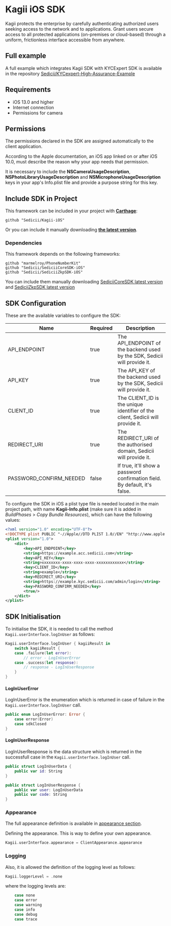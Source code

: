 
# Kagii iOS SDK

Kagii protects the enterprise by carefully authenticating authorized users seeking access to the network and to applications. Grant users secure access to all protected applications (on-premises or cloud-based) through a uniform, frictionless interface accessible from anywhere.

## Full example
A full example which integrates Kagii SDK with KYCExpert SDK is available in the repository
[Sedicii/KYCexpert-High-Assurance-Example](https://github.com/Sedicii/KYCexpert-High-Assurance-Example)

## Requirements

* iOS 13.0 and higher
* Internet connection
* Permissions for camera

## Permissions

The permissions declared in the SDK are assigned automatically to the client application.

According to the Apple documentation, an iOS app linked on or after iOS 10.0,
must describe the reason why your app needs that permission.

It is necessary to include the **NSCameraUsageDescription**, **NSPhotoLibraryUsageDescription**
and **NSMicrophoneUsageDescription** keys in your app's Info.plist file and provide
a purpose string for this key.

## Include SDK in Project

This framework can be included in your project with [__Carthage__](https://github.com/Carthage/Carthage):

```
github "Sedicii/Kagii-iOS"
```

Or you can include it manually downloading [__the latest version__](https://github.com/Sedicii/Kagii-iOS/releases/latest).

### Dependencies

This framework depends on the following frameworks:

```
github "marmelroy/PhoneNumberKit"
github "Sedicii/SediciiCoreSDK-iOS"
github "Sedicii/SediciiZkpSDK-iOS"
```

You can include them manually downloading
[SediciiCoreSDK latest version](https://github.com/Sedicii/SediciiCoreSDK-iOS/releases/latest) and
[SediciiZkpSDK latest version](https://github.com/Sedicii/SediciiZkpSDK-iOS/releases/latest)

## SDK Configuration

These are the available variables to configure the SDK:

| Name                    | Required  | Description                                                                   |
|-------------------------|-----------|-------------------------------------------------------------------------------|
| API_ENDPOINT            |   true    | The API_ENDPOINT of the backend used by the SDK, Sedicii will provide it.     |
| API_KEY                 |   true    | The API_KEY of the backend used by the SDK, Sedicii will provide it.          |
| CLIENT_ID               |   true    | The CLIENT_ID is the unique identifier of the client, Sedicii will provide it.|
| REDIRECT_URI            |   true    | The REDIRECT_URI of the authorised domain, Sedicii will provide it.           |
| PASSWORD_CONFIRM_NEEDED |   false   | If true, it'll show a password confirmation field. By default, it's false.    |

To configure the SDK in iOS a plist type file is needed located in the main project path, with name **Kagii-Info.plist**
(make sure it is added in *BuildPhases* > *Copy Bundle Resources*), which can have the following values:

```xml
<?xml version="1.0" encoding="UTF-8"?>
<!DOCTYPE plist PUBLIC "-//Apple//DTD PLIST 1.0//EN" "http://www.apple.com/DTDs/PropertyList-1.0.dtd">
<plist version="1.0">
    <dict>
        <key>API_ENDPOINT</key>
        <string>https://example.acc.sedicii.com</string>
        <key>API_KEY</key>
        <string>xxxxxxxx-xxxx-xxxx-xxxx-xxxxxxxxxxxx</string>
        <key>CLIENT_ID</key>
        <string>example</string>
        <key>REDIRECT_URI</key>
        <string>https://example.kyc.sedicii.com/admin/login</string>
        <key>PASSWORD_CONFIRM_NEEDED</key>
        <true/>
    </dict>
</plist>
```

## SDK Initialisation

To initialise the SDK, it is needed to call the method `Kagii.userInterface.logInUser` as follows:

```swift
Kagii.userInterface.logInUser { kagiiResult in
    switch kagiiResult {
    case .failure(let error):
        // error - LogInUserError
    case .success(let response):
        // response - LogInUserResponse
    }
}
```

#### LogInUserError
LogInUserError is the enumeration which is returned in case of failure in the `Kagii.userInterface.logInUser` call.

```swift
public enum LogInUserError: Error {
    case error(Error)
    case sdkClosed
}
```

#### LogInUserResponse
LogInUserResponse is the data structure which is returned in the successfull case in the `Kagii.userInterface.logInUser` call.

```swift
public struct LogInUserData {
    public var id: String
}

public struct LogInUserResponse {
    public var user: LogInUserData
    public var code: String
}
```

### Appearance

The full appearance definition is available in [appearance section](/docs/appearance.md).

Defining the appearance. This is way to define your own appearance.

```swift
Kagii.userInterface.appearance = ClientAppearance.appearance
```


### Logging

Also, it is allowed the definition of the logging level as follows:
```swift
Kagii.loggerLevel = .none
```

where the logging levels are:
```swift
    case none
    case error
    case warning
    case info
    case debug
    case trace
```
